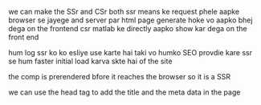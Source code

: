 we can make the SSr and CSr both 
ssr means ke request phele aapke browser se jayege and server par html page generate hoke vo aapko bhej dega on the frontend 
csr matlab ke directly aapko show kar dega on the front end 

hum log ssr ko ko esliye use karte hai taki vo humko SEO provdie kare 
ssr se hum faster initial load karva skte hai of the site 

the comp is prerendered bfore it reaches the browser so it is a SSR 

we can use the head tag to add the title and the meta data in the page 










































